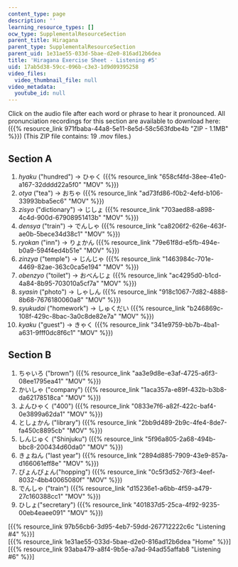 ```yaml
---
content_type: page
description: ''
learning_resource_types: []
ocw_type: SupplementalResourceSection
parent_title: Hiragana
parent_type: SupplementalResourceSection
parent_uid: 1e31ae55-033d-5bae-d2e0-816ad12b6dea
title: 'Hiragana Exercise Sheet - Listening #5'
uid: 17ab5d38-59cc-096b-c3e3-1d9d09395258
video_files:
  video_thumbnail_file: null
video_metadata:
  youtube_id: null
---
```


Click on the audio file after each word or phrase to hear it pronounced. All pronunciation recordings for this section are available to download here: ({{% resource_link 971fbaba-44a8-5e11-8e5d-58c563fdbe4b "ZIP - 1.1MB" %}}) (This ZIP file contains: 19 .mov files.)

Section A
---------

1.  _hyaku_ ("hundred") → ひゃく ({{% resource_link "658cf4fd-38ee-41e0-a167-32dddd22a5f0" "MOV" %}})
2.  _otya_ ("tea") → おちゃ ({{% resource_link "ad73fd86-f0b2-4efd-b106-33993bba5ec6" "MOV" %}})
3.  _zisyo_ ("dictionary") → じしょ ({{% resource_link "703aed88-a898-4c4d-900d-67908951413b" "MOV" %}})
4.  _densya_ ("train") → でんしゃ ({{% resource_link "ca8206f2-626e-463f-ae0b-5bece34d38c1" "MOV" %}})
5.  _ryokan_ ("inn") → りょかん ({{% resource_link "79e61f8d-e5fb-494e-b0a9-594f4ed4b51e" "MOV" %}})
6.  _zinzya_ ("temple") → じんじゃ ({{% resource_link "1463984c-701e-4469-82ae-363c0ca5e194" "MOV" %}})
7.  _obenzyo_ ("toilet") → おべんじょ ({{% resource_link "ac4295d0-b1cd-4a84-8b95-703010a5cf7a" "MOV" %}})
8.  _syasin_ ("photo") → しゃしん ({{% resource_link "918c1067-7d82-4888-8b68-7676180060a8" "MOV" %}})
9.  _syukudai_ ("homework") → しゅくだい ({{% resource_link "b246869c-108f-429c-8bac-3a0c8de82e7a" "MOV" %}})
10.  _kyaku_ ("guest") → きゃく ({{% resource_link "341e9759-bb7b-4ba1-a631-9fff0dc8f6c1" "MOV" %}})

Section B
---------

1.  ちゃいろ ("brown") ({{% resource_link "aa3e9d8e-e3af-4725-a6f3-08ee1795ea41" "MOV" %}})
2.  かいしゃ ("company") ({{% resource_link "1aca357a-e89f-432b-b3b8-da62178518ca" "MOV" %}})
3.  よんひゃく ("400") ({{% resource_link "0833e7f6-a82f-422c-baf4-0e3899a62da1" "MOV" %}})
4.  としょかん ("library") ({{% resource_link "2bb9d489-2b9c-4fe4-8de7-fa450c8895cb" "MOV" %}})
5.  しんじゅく ("Shinjuku") ({{% resource_link "5f96a805-2a68-494b-bbc8-200434d60da0" "MOV" %}})
6.  きょねん ("last year") ({{% resource_link "2894d885-7909-43e9-857a-d166061eff8e" "MOV" %}})
7.  ぴょんぴょん("hopping") ({{% resource_link "0c5f3d52-76f3-4eef-8032-4bb40065080f" "MOV" %}})
8.  でんしゃ ("train") ({{% resource_link "d15236e1-a6bb-4f59-a479-27c160388cc1" "MOV" %}})
9.  ひしょ("secretary") ({{% resource_link "401837d5-25ca-4f92-9235-00eb4eaee091" "MOV" %}})

  
\[{{% resource_link 97b56cb6-3d95-4eb7-59dd-267712222c6c "Listening #4" %}}\]  
\[{{% resource_link 1e31ae55-033d-5bae-d2e0-816ad12b6dea "Home" %}}\]  
\[{{% resource_link 93aba479-a8f4-9b5e-a7ad-94ad55affab8 "Listening #6" %}}\]